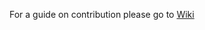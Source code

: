 For a guide on contribution please go to [Wiki](https://github.com/Fried-Synapse/FlowEnt/wiki/Making-a-contribution)
